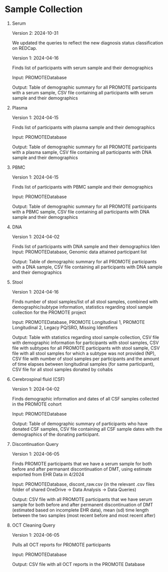 # Sample Collection

1. Serum

   Version 2: 2024-10-31

   We updated the queries to reflect the new diagnosis status classification on REDCap.

   Version 1: 2024-04-16

   Finds list of participants with serum sample and their demographics

   Input: PROMOTEDatabase

   Output: Table of demographic summary for all PROMOTE participants with a serum sample, CSV file containing all participants with serum sample and their demographics
   
3. Plasma

   Version 1: 2024-04-15

   Finds list of participants with plasma sample and their demographics

   Input: PROMOTEDatabase

   Output: Table of demographic summary for all PROMOTE participants with a plasma sample, CSV file containing all participants with DNA sample and their demographics

5. PBMC

   Version 1: 2024-04-15

   Finds list of participants with PBMC sample and their demographics

   Input: PROMOTEDatabase

   Output: Table of demographic summary for all PROMOTE participants with a PBMC sample, CSV file containing all participants with DNA sample and their demographics
   
6. DNA

   Version 1: 2024-04-02

   Finds list of participants with DNA sample and their demographics
 Iden
   Input: PROMOTEDatabase, Genomic data attained participant list

   Output: Table of demographic summary for all PROMOTE participants with a DNA sample, CSV file containing all participants with DNA sample and their demographics
   
7. Stool

   Version 1: 2024-04-16

   Finds number of stool samples/list of all stool samples, combined with demographic/subtype information, statistics regarding stool sample collection for the PROMOTE project

   Input: PROMOTEDatabase, PROMOTE Longitudinal 1, PROMOTE Longitudinal 2, Legacy PQ/SRO, Missing Identifiers

   Output: Table with statistics regarding stool sample collection, CSV file with demographic information for participants with stool samples, CSV file with subtypes for all PROMOTE participants with stool sample, CSV file with all stool samples for which a subtype was not provided (NP), CSV file with number of stool samples per participants and the amount of time elapses between longitudinal samples (for same participant), CSV file for all stool samples donated by cohabs
   
8. Cerebrospinal fluid (CSF)

   Version 1: 2024-04-02

   Finds demographic information and dates of all CSF samples collected in the PROMOTE cohort

   Input: PROMOTEDatabase

   Output: Table of demographic summary of participants who have donated CSF samples, CSV file containing all CSF sample dates with the demographics of the donating participant.

9. Discontinuation Query

   Version 1: 2024-06-05

   Finds PROMOTE participants that we have a serum sample for both before and after permanant discontinuation of DMT, using estimate exported from EHR Data in 4/2024

   Input: PROMOTEDatabase, discont_raw.csv (in the relevant .csv files folder of shared OneDrive -> Data Analysis -> Data Queries)

   Output: CSV file with all PROMOTE participants that we have serum sample for both before and after permanent discontinuation of DMT (estimated based on incomplete EHR data), mean (sd) time length between the two samples (most recent before and most recent after)

9. OCT Cleaning Query

   Version 1: 2024-06-05

   Pulls all OCT reports for PROMOTE participants

   Input: PROMOTEDatabase

   Output: CSV file with all OCT reports in the PROMOTE Database
